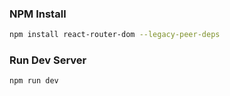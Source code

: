 

### NPM Install

```bash
npm install react-router-dom --legacy-peer-deps
```

### Run Dev Server

```bash
npm run dev
```